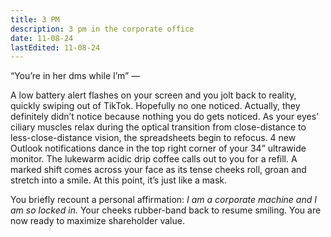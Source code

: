 ```yaml
---
title: 3 PM
description: 3 pm in the corporate office
date: 11-08-24
lastEdited: 11-08-24
---
```


“You’re in her dms while I’m” —

A low battery alert flashes on your screen and you jolt back to reality, quickly swiping out of TikTok. Hopefully no one noticed. Actually, they definitely didn’t notice because nothing you do gets noticed. As your eyes’ ciliary muscles relax during the optical transition from close-distance to less-close-distance vision, the spreadsheets begin to refocus. 4 new Outlook notifications dance in the top right corner of your 34” ultrawide monitor. The lukewarm acidic drip coffee calls out to you for a refill. A marked shift comes across your face as its tense cheeks roll, groan and stretch into a smile. At this point, it’s just like a mask. 

You briefly recount a personal affirmation: *I am a corporate machine and I am so locked in.* Your cheeks rubber-band back to resume smiling. You are now ready to maximize shareholder value.